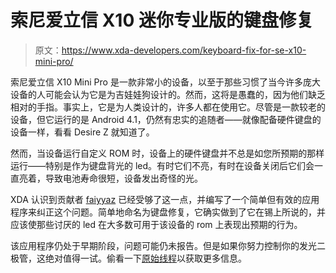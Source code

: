# 索尼爱立信 X10 迷你专业版的键盘修复

> 原文：<https://www.xda-developers.com/keyboard-fix-for-se-x10-mini-pro/>

索尼爱立信 X10 Mini Pro 是一款非常小的设备，以至于那些习惯了当今许多庞大设备的人可能会认为它是为吉娃娃狗设计的。然而，这将是愚蠢的，因为他们缺乏相对的手指。事实上，它是为人类设计的，许多人都在使用它。尽管是一款较老的设备，但它运行的是 Android 4.1，仍然有忠实的追随者——就像配备硬件键盘的设备一样，看看 Desire Z 就知道了。

然而，当设备运行自定义 ROM 时，设备上的硬件键盘并不总是如您所预期的那样运行——特别是作为键盘背光的 led。有时它们不亮，有时在设备关闭后它们会一直亮着，导致电池寿命很短，设备发出奇怪的光。

XDA 认识到贡献者 [faiyyaz](http://forum.xda-developers.com/member.php?u=2977325) 已经受够了这一点，并编写了一个简单但有效的应用程序来纠正这个问题。简单地命名为键盘修复，它确实做到了它在锡上所说的，并应该使那些讨厌的 led 在大多数可用于该设备的 rom 上表现出预期的行为。

该应用程序仍处于早期阶段，问题可能仍未报告。但是如果你努力控制你的发光二极管，这绝对值得一试。偷看一下[原始线程](http://forum.xda-developers.com/showthread.php?t=1843715)以获取更多信息。